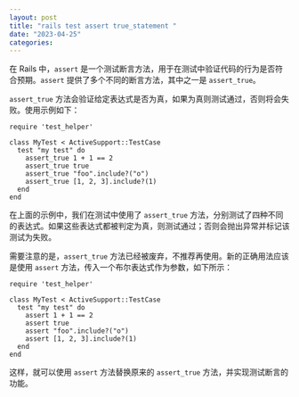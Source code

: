 ```yaml
---
layout: post
title: "rails test assert true_statement "
date: "2023-04-25"
categories: 
---
```

<p>在 Rails 中，<code>assert</code> 是一个测试断言方法，用于在测试中验证代码的行为是否符合预期。<code>assert</code> 提供了多个不同的断言方法，其中之一是 <code>assert_true</code>。</p>

<p><code>assert_true</code> 方法会验证给定表达式是否为真，如果为真则测试通过，否则将会失败。使用示例如下：</p>

<pre>
<code>require &#39;test_helper&#39;

class MyTest &lt; ActiveSupport::TestCase
  test &quot;my test&quot; do
    assert_true 1 + 1 == 2
    assert_true true
    assert_true &quot;foo&quot;.include?(&quot;o&quot;)
    assert_true [1, 2, 3].include?(1)
  end
end</code></pre>

<p>在上面的示例中，我们在测试中使用了 <code>assert_true</code> 方法，分别测试了四种不同的表达式。如果这些表达式都被判定为真，则测试通过；否则会抛出异常并标记该测试为失败。</p>

<p>需要注意的是，<code>assert_true</code> 方法已经被废弃，不推荐再使用。新的正确用法应该是使用 <code>assert</code> 方法，传入一个布尔表达式作为参数，如下所示：</p>

<pre>
<code>require &#39;test_helper&#39;

class MyTest &lt; ActiveSupport::TestCase
  test &quot;my test&quot; do
    assert 1 + 1 == 2
    assert true
    assert &quot;foo&quot;.include?(&quot;o&quot;)
    assert [1, 2, 3].include?(1)
  end
end</code></pre>

<p>这样，就可以使用 <code>assert</code> 方法替换原来的 <code>assert_true</code> 方法，并实现测试断言的功能。</p>

